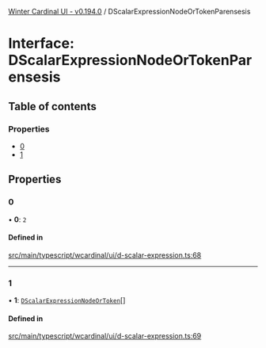 [Winter Cardinal UI - v0.194.0](../index.md) / DScalarExpressionNodeOrTokenParensesis

# Interface: DScalarExpressionNodeOrTokenParensesis

## Table of contents

### Properties

- [0](DScalarExpressionNodeOrTokenParensesis.md#0)
- [1](DScalarExpressionNodeOrTokenParensesis.md#1)

## Properties

### 0

• **0**: ``2``

#### Defined in

[src/main/typescript/wcardinal/ui/d-scalar-expression.ts:68](https://github.com/winter-cardinal/winter-cardinal-ui/blob/v0.194.0/src/main/typescript/wcardinal/ui/d-scalar-expression.ts#L68)

___

### 1

• **1**: [`DScalarExpressionNodeOrToken`](../index.md#dscalarexpressionnodeortoken)[]

#### Defined in

[src/main/typescript/wcardinal/ui/d-scalar-expression.ts:69](https://github.com/winter-cardinal/winter-cardinal-ui/blob/v0.194.0/src/main/typescript/wcardinal/ui/d-scalar-expression.ts#L69)
